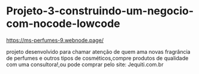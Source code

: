 # Projeto-3-construindo-um-negocio-com-nocode-lowcode
https://ms-perfumes-9.webnode.page/

projeto desenvolvido para chamar atenção de quem ama novas fragrância de perfumes e outros tipos de cosméticos,compre produtos de qualidade com uma consultora!,ou pode comprar pelo site: Jequiti.com.br

